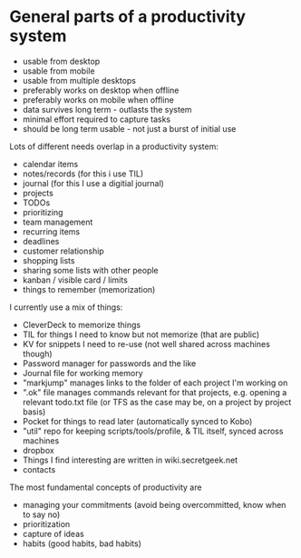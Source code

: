 # General parts of a productivity system

* usable from desktop
* usable from mobile
* usable from multiple desktops
* preferably works on desktop when offline
* preferably works on mobile when offline
* data survives long term - outlasts the system
* minimal effort required to capture tasks
* should be long term usable - not just a burst of initial use


Lots of different needs overlap in a productivity system:

* calendar items
* notes/records (for this i use TIL)
* journal (for this I use a digitial journal)
* projects
* TODOs
* prioritizing
* team management
* recurring items
* deadlines
* customer relationship
* shopping lists
* sharing some lists with other people 
* kanban / visible card / limits
* things to remember (memorization)


I currently use a mix of things:

* CleverDeck to memorize things
* TIL for things I need to know but not memorize (that are public)
* KV for snippets I need to re-use (not well shared across machines though)
* Password manager for passwords and the like
* Journal file for working memory
* "markjump" manages links to the folder of each project I'm working on
* ".ok" file manages commands relevant for that projects, e.g. opening a relevant todo.txt file (or TFS as the case may be, on a project by project basis)
* Pocket for things to read later (automatically synced to Kobo)
* "util" repo for keeping scripts/tools/profile, & TIL itself, synced across machines
* dropbox 
* Things I find interesting are written in wiki.secretgeek.net
* contacts

The most fundamental concepts of productivity are

* managing your commitments (avoid being overcommitted, know when to say no)
* prioritization
* capture of ideas
* habits (good habits, bad habits)

